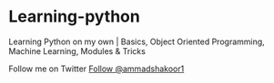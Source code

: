 # Learning-python
Learning Python on my own | Basics, Object Oriented Programming, Machine Learning, Modules &amp; Tricks

 Follow me on Twitter
<a href="https://twitter.com/ammadshakoor1?ref_src=twsrc%5Etfw" class="twitter-follow-button" data-show-count="false">Follow @ammadshakoor1</a>
